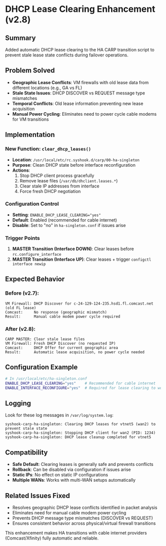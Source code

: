 # DHCP Lease Clearing Enhancement (v2.8)

## Summary
Added automatic DHCP lease clearing to the HA CARP transition script to prevent stale lease state conflicts during failover operations.

## Problem Solved
- **Geographic Lease Conflicts**: VM firewalls with old lease data from different locations (e.g., GA vs FL)
- **Stale State Issues**: DHCP DISCOVER vs REQUEST message type mismatches  
- **Temporal Conflicts**: Old lease information preventing new lease acquisition
- **Manual Power Cycling**: Eliminates need to power cycle cable modems for VM transitions

## Implementation

### New Function: `clear_dhcp_leases()`
- **Location**: `/usr/local/etc/rc.syshook.d/carp/00-ha-singleton`
- **Purpose**: Clean DHCP state before interface reconfiguration
- **Actions**:
  1. Stop DHCP client process gracefully
  2. Remove lease files (`/var/db/dhclient.leases.*`)
  3. Clear stale IP addresses from interface
  4. Force fresh DHCP negotiation

### Configuration Control
- **Setting**: `ENABLE_DHCP_LEASE_CLEARING="yes"`
- **Default**: Enabled (recommended for cable internet)
- **Disable**: Set to "no" in `ha-singleton.conf` if issues arise

### Trigger Points
1. **MASTER Transition (Interface DOWN)**: Clear leases before `rc.configure_interface`
2. **MASTER Transition (Interface UP)**: Clear leases + trigger `configctl interface newip`

## Expected Behavior

### Before (v2.7):
```
VM Firewall: DHCP Discover for c-24-129-124-235.hsd1.fl.comcast.net (old FL lease)
Comcast:     No response (geographic mismatch)
Result:      Manual cable modem power cycle required
```

### After (v2.8):
```
CARP MASTER: Clear stale lease files
VM Firewall: Fresh DHCP Discover (no requested IP)
Comcast:     DHCP Offer for current geographic area  
Result:      Automatic lease acquisition, no power cycle needed
```

## Configuration Example

```bash
# In /usr/local/etc/ha-singleton.conf
ENABLE_DHCP_LEASE_CLEARING="yes"    # Recommended for cable internet
ENABLE_INTERFACE_RECONFIGURE="yes"  # Required for lease clearing to work
```

## Logging

Look for these log messages in `/var/log/system.log`:
```
syshook-carp-ha-singleton: Clearing DHCP leases for vtnet5 (wan2) to prevent stale state
syshook-carp-ha-singleton: Stopping DHCP client for wan2 (PID: 1234)
syshook-carp-ha-singleton: DHCP lease cleanup completed for vtnet5
```

## Compatibility
- **Safe Default**: Clearing leases is generally safe and prevents conflicts
- **Rollback**: Can be disabled via configuration if issues arise
- **Static IPs**: No effect on static IP configurations
- **Multiple WANs**: Works with multi-WAN setups automatically

## Related Issues Fixed
- Resolves geographic DHCP lease conflicts identified in packet analysis
- Eliminates need for manual cable modem power cycling
- Prevents DHCP message type mismatches (DISCOVER vs REQUEST)
- Ensures consistent behavior across physical/virtual firewall transitions

This enhancement makes HA transitions with cable internet providers (Comcast/Xfinity) fully automatic and reliable.